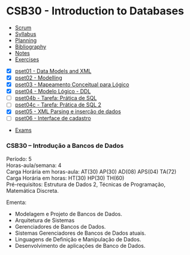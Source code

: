 # CSB30 - Introduction to Databases

 - [Scrum](https://github.com/guilmour/csb30-utfpr/projects/1?fullscreen=true)
 - [Syllabus](/1.%20Syllabus)
 - [Planning](/2.%20Planning)
 - [Bibliography](/3.%20Bibliography)
 - [Notes](/4.%20Notes)
 - [Exercises](/5.%20Exercises)
  - [x] [pset01 - Data Models and XML](/5.%20Exercises/pset01)
  - [x] [pset02 - Modelling](/5.%20Exercises/pset02)  
  - [x] [pset03 - Mapeamento Conceitual para Lógico](/5.%20Exercises/pset03)  
  - [x] [pset04 - Modelo Lógico - DDL](/5.%20Exercises/pset04)  
  - [ ] [pset04b - Tarefa: Prática de SQL](/5.%20Exercises/pset04b)  
  - [ ] [pset04c - Tarefa: Prática de SQL 2](/5.%20Exercises/pset04c)
  - [x] [pset05 -  XML Parsing e inserção de dados](/5.%20Exercises/pset05)  
  - [ ] [pset06 - Interface de cadastro](/5.%20Exercises/pset06)  
 - [Exams](/6.%20Exams)



### CSB30 – Introdução a Bancos de Dados
Período: 5 <br>
Horas-aula/semana: 4 <br>
Carga Horária em horas-aula: AT(30) AP(30) AD(08) APS(04) TA(72) <br>
Carga Horária em horas: HT(30) HP(30) TH(60) <br>
Pré-requisitos: Estrutura de Dados 2, Técnicas de Programação, Matemática Discreta. <br>

Ementa: 
 - Modelagem e Projeto de Bancos de Dados. 
 - Arquitetura de Sistemas
 - Gerenciadores de Bancos de Dados. 
 - Sistemas Gerenciadores de Bancos de Dados atuais.
 - Linguagens de Definição e Manipulação de Dados. 
 - Desenvolvimento de aplicações de Banco de Dados.

